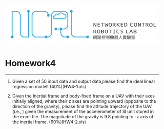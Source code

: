 ![image](https://github.com/2020-Robotics-Aerial-Robots/Homework/blob/main/hw1/LOGO%20%E4%B8%AD%E8%8B%B1%E6%96%87%E6%A9%AB.png)

# Homework4
---
1. Given a set of 50 input data and output data,please find the ideal linear regression model! (40%)(HW4-1.xls)



2. Given the Inertial frame and body-fixed frame on a UAV with their axes initially aligned, where their z axes are pointing upward (opposite to the direction of the gravity), please find the attitude trajectory of the UAV (i.e., ) given the measurement of the accelerometer of SI unit stored in the excel file. The magnitude of the gravity is 9.8  pointing to -z axis of the inertial frame. (60%)(HW4-2.xls)
